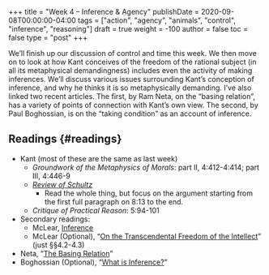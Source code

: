 +++
title = "Week 4 – Inference & Agency"
publishDate = 2020-09-08T00:00:00-04:00
tags = ["action", "agency", "animals", "control", "inference", "reasoning"]
draft = true
weight = -100
author = false
toc = false
type = "post"
+++

We’ll finish up our discussion of control and time this week. We then move on to look
at how Kant conceives of the freedom of the rational subject (in all its metaphysical
demandingness) includes even the activity of making inferences. We’ll discuss various
issues surrounding Kant’s conception of inference, and why he thinks it is so
metaphysically demanding. I’ve also linked two recent articles. The first, by Ram
Neta, on the “basing relation”, has a variety of points of connection with
Kant’s own view. The second, by Paul Boghossian, is on the “taking condition” as an
account of inference.


## Readings {#readings}

-   Kant (most of these are the same as last week)
    -   _Groundwork of the Metaphysics of Morals_: part II, 4:412-4:414; part III, 4:446-9
    -   _[Review of Schultz](/materials/readings/kant-review-schulz.pdf)_
        -   Read the whole thing, but focus on the argument starting from the first full
            paragraph on 8:13 to the end.
    -   _Critique of Practical Reason_: 5:94-101
-   Secondary readings:
    -   McLear, [Inference](https://www.dropbox.com/s/d3v0qnnc2nqt45f/inference.pdf?dl=0)
    -   McLear (Optional), “[On the Transcendental Freedom of the Intellect](https://philpapers.org/rec/MCLOTT)” (just §§4.2-4.3)
-   Neta, “[The Basing Relation](/materials/readings/neta-basing.pdf)”
-   Boghossian (Optional), “[What is Inference?](/materials/readings/boghossian-inference.pdf)”
